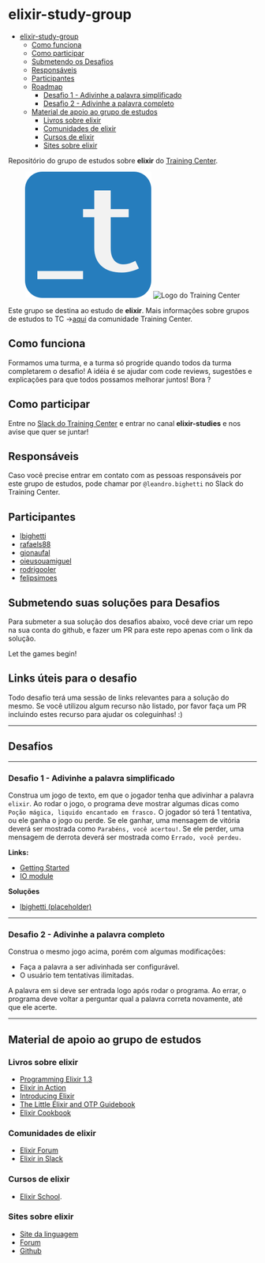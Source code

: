 # elixir-study-group

- [elixir-study-group](#elixir-study-group)
  - [Como funciona](#como-funciona)
  - [Como participar](#como-participar)
  - [Submetendo os Desafios](#submetendo-os-desafios)
  - [Responsáveis](#respons%C3%A1veis)
  - [Participantes](#participantes)
  - [Roadmap](#roadmap)
    - [Desafio 1 - Adivinhe a palavra simplificado](#desafio-1---adivinhe-a-palavra-simplificado)
    - [Desafio 2 - Adivinhe a palavra completo](#desafio-2---adivinhe-a-palavra-completo)
  - [Material de apoio ao grupo de estudos](#material-de-apoio-ao-grupo-de-estudos)
    - [Livros sobre elixir](#livros-sobre-elixir)
    - [Comunidades de elixir](#comunidades-de-elixir)
    - [Cursos de elixir](#cursos-de-elixir)
    - [Sites sobre elixir](#sites-sobre-elixir)

Repositório do grupo de estudos sobre __elixir__ do [Training Center](https://training-center.github.io).

<p align="center">
  <img src="assets/training-center-logo.svg" alt="Logo do Training Center">
  <img src="https://elixir-lang.org/images/logo/logo.png" alt="Logo do Training Center">
</p>

Este grupo se destina ao estudo de __elixir__.
Mais informações sobre grupos de estudos to TC ->[aqui](https://github.com/training-center/study-groups) da comunidade Training Center.

## Como funciona

Formamos uma turma, e a turma só progride quando todos da turma completarem o desafio!
A idéia é se ajudar com code reviews, sugestões e explicações para que todos possamos melhorar juntos!
Bora ?

## Como participar

Entre no [Slack do Training Center](https://github.com/training-center/slack) e entrar no canal **elixir-studies** e nos avise que quer se juntar!


## Responsáveis

Caso você precise entrar em contato com as pessoas responsáveis por este grupo de estudos, pode chamar por `@leandro.bighetti` no Slack do Training Center.

## Participantes

- [lbighetti](https://github.com/lbighetti)
- [rafaels88](https://github.com/rafaels88)
- [gionaufal](https://github.com/gionaufal)
- [oieusouamiguel](https://github.com/oieusouamiguel)
- [rodrigooler](https://github.com/rodrigooler)
- [felipsimoes](https://github.com/felipsimoes)

## Submetendo suas soluções para Desafios

Para submeter a sua solução dos desafios abaixo, você deve criar um repo na sua conta do github, e fazer um PR para este repo apenas com o link da solução.

Let the games begin!

## Links úteis para o desafio

Todo desafio terá uma sessão de links relevantes para a solução do mesmo. Se você utilizou algum recurso não listado, por favor faça um PR incluindo estes recurso para ajudar os coleguinhas! :)

---

## Desafios

---

### Desafio 1 - Adivinhe a palavra simplificado

Construa um jogo de texto, em que o jogador tenha que adivinhar a palavra `elixir`.
Ao rodar o jogo, o programa deve mostrar algumas dicas como `Poção mágica, liquido encantado em frasco.`
O jogador só terá 1 tentativa, ou ele ganha o jogo ou perde.
Se ele ganhar, uma mensagem de vitória deverá ser mostrada como `Parabéns, você acertou!`.
Se ele perder, uma mensagem de derrota deverá ser mostrada como `Errado, você perdeu.`

**Links:**

- [Getting Started](https://elixir-lang.org/getting-started/introduction.html)
- [IO module](https://elixir-lang.org/getting-started/io-and-the-file-system.html#the-io-module)

**Soluções**

- [lbighetti (placeholder)](https://github.com/gothinkster/elixir-phoenix-realworld-example-app/blob/master/mix.exs)


---

### Desafio 2 - Adivinhe a palavra completo

Construa o mesmo jogo acima, porém com algumas modificações:

- Faça a palavra a ser adivinhada ser configurável.
- O usuário tem tentativas ilimitadas.

A palavra em si deve ser entrada logo após rodar o programa.
Ao errar, o programa deve voltar a perguntar qual a palavra correta novamente, até que ele acerte.

---

## Material de apoio ao grupo de estudos

### Livros sobre elixir

- [Programming Elixir 1.3](https://pragprog.com/book/elixir13/programming-elixir-1-3)
- [Elixir in Action](https://www.manning.com/books/elixir-in-action)
- [Introducing Elixir](http://shop.oreilly.com/product/0636920030584.do)
- [The Little Elixir and OTP Guidebook](https://www.manning.com/books/the-little-elixir-and-otp-guidebook)
- [Elixir Cookbook](https://www.packtpub.com/application-development/elixir-cookbook)


### Comunidades de elixir

- [Elixir Forum](https://elixirforum.com)
- [Elixir in Slack](https://elixir-slackin.herokuapp.com)

### Cursos de elixir

- [Elixir School](https://elixirschool.com/pt/).

### Sites sobre elixir

-  [Site da linguagem](https://elixir-lang.org/)
 - [Forum](https://elixirforum.com/)
 - [Github](https://github.com/elixir-lang/elixir)

